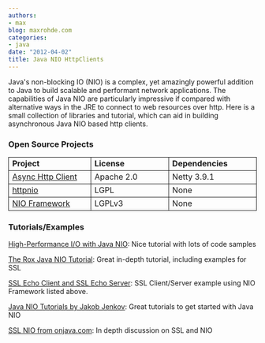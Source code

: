 ```yaml
---
authors:
- max
blog: maxrohde.com
categories:
- java
date: "2012-04-02"
title: Java NIO HttpClients
---
```


Java's non-blocking IO (NIO) is a complex, yet amazingly powerful addition to Java to build scalable and performant network applications. The capabilities of Java NIO are particularly impressive if compared with alternative ways in the JRE to connect to web resources over http. Here is a small collection of libraries and tutorial, which can aid in building asynchronous Java NIO based http clients.

### Open Source Projects

<table style="border-collapse:collapse;" border="0"><colgroup><col style="width:213px;"> <col style="width:213px;"> <col style="width:213px;"></colgroup><tbody valign="top"><tr><td style="padding-left:7px;padding-right:7px;border:solid .5pt;"><strong>Project</strong></td><td style="padding-left:7px;padding-right:7px;border-top:solid .5pt;border-left:none;border-bottom:solid .5pt;border-right:solid .5pt;"><strong>License</strong></td><td style="padding-left:7px;padding-right:7px;border-top:solid .5pt;border-left:none;border-bottom:solid .5pt;border-right:solid .5pt;"><strong>Dependencies</strong></td></tr><tr><td style="padding-left:7px;padding-right:7px;border-top:none;border-left:solid .5pt;border-bottom:solid .5pt;border-right:solid .5pt;"><a href="https://github.com/sonatype/async-http-client">Async Http Client</a></td><td style="padding-left:7px;padding-right:7px;border-top:none;border-left:none;border-bottom:solid .5pt;border-right:solid .5pt;">Apache 2.0</td><td style="padding-left:7px;padding-right:7px;border-top:none;border-left:none;border-bottom:solid .5pt;border-right:solid .5pt;">Netty 3.9.1</td></tr><tr><td style="padding-left:7px;padding-right:7px;border-top:none;border-left:solid .5pt;border-bottom:solid .5pt;border-right:solid .5pt;"><a href="http://code.google.com/p/httpnio/">httpnio</a></td><td style="padding-left:7px;padding-right:7px;border-top:none;border-left:none;border-bottom:solid .5pt;border-right:solid .5pt;">LGPL</td><td style="padding-left:7px;padding-right:7px;border-top:none;border-left:none;border-bottom:solid .5pt;border-right:solid .5pt;">None</td></tr><tr><td style="padding-left:7px;padding-right:7px;border-top:none;border-left:solid .5pt;border-bottom:solid .5pt;border-right:solid .5pt;"><a href="http://nioframework.sourceforge.net/">NIO Framework</a></td><td style="padding-left:7px;padding-right:7px;border-top:none;border-left:none;border-bottom:solid .5pt;border-right:solid .5pt;">LGPLv3</td><td style="padding-left:7px;padding-right:7px;border-top:none;border-left:none;border-bottom:solid .5pt;border-right:solid .5pt;">None</td></tr></tbody></table>

### Tutorials/Examples

[High-Performance I/O with Java NIO](http://drdobbs.com/jvm/184406242): Nice tutorial with lots of code samples

[The Rox Java NIO Tutorial](http://rox-xmlrpc.sourceforge.net/niotut/): Great in-depth tutorial, including examples for SSL

[SSL Echo Client and SSL Echo Server](http://nioframework.sourceforge.net/?q=node/3): SSL Client/Server example using NIO Framework listed above.

[Java NIO Tutorials by Jakob Jenkov](http://tutorials.jenkov.com/java-nio/index.html): Great tutorials to get started with Java NIO

[SSL NIO from onjava.com](http://onjava.com/onjava/2004/11/03/ssl-nio.html): In depth discussion on SSL and NIO
